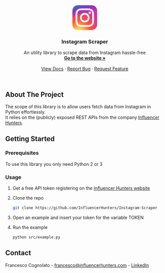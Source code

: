 
<!-- PROJECT LOGO -->
<br />
<div align="center"> 
  <a href="https://influencerhunters.com">
    <img src="images/ig_LOGO.png" alt="Logo" width="80" height="80">
  </a>

  <h3 align="center">Instagram Scraper</h3>

  <p align="center">
    An utility library to scrape data from Instagram hassle-free
    <br />
    <a href="https://influencerhunters.com/"><strong>Go to the website »</strong></a>
    <br />
    <br />
    <a href="https://www.influencerhunters.com/apis/docs">View Docs</a>
    ·
    <a href="https://github.com/InfluencerHunters/Social-Media-Scraper/issues">Report Bug</a>
    ·
    <a href="https://github.com/InfluencerHunters/Social-Media-Scraper/issues">Request Feature</a>
  </p>
</div>
<br />

## About The Project
The scope of this library is to allow users fetch data from Instagram in Python effortlessly. <br>
It relies on the (publicly) exposed REST APIs from the company [Influencer Hunters](https://influencerhunters.com).
<br>


## Getting Started

### Prerequisites

To use this library you only need Python 2 or 3 <br>


### Usage

1. Get a free API token registering on the [Influencer Hunters website](https://influencerhunters.com/register)
2. Clone the repo
   ```sh
   git clone https://github.com/InfluencerHunters/Instagram-Scraper
   ```
3. Open an example and insert your token for the variable TOKEN

4. Run the example
   ```sh
   python src/example.py
   ```
   
   
   
<!-- CONTACT -->
## Contact

Francesco Cognolato - francesco@influencerhunters.com - [LinkedIn](https://www.linkedin.com/in/francesco-cognolato)
